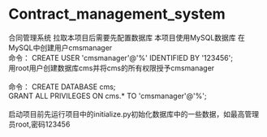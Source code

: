 # Contract_management_system
合同管理系统
拉取本项目后需要先配置数据库
本项目使用MySQL数据库
在MySQL中创建用户cmsmanager
<br>
命令：
CREATE USER 'cmsmanager'@'%' IDENTIFIED BY '123456';<br>
用root用户创建数据库cms并将cms的所有权限授予cmsmanager<br>
<br>
命令：
CREATE DATABASE cms;<br>
GRANT ALL PRIVILEGES ON cms.* TO 'cmsmanager'@'%';<br>
<br>
启动项目前先运行项目中的initialize.py初始化数据库中的一些数据，如最高管理员root,密码123456

